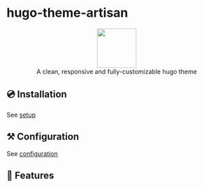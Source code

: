 # hugo-theme-artisan

<p align="center">
<img height="90" src="https://kaiiiz.github.io/hugo-theme-artisan/vase.svg">
<br>A clean, responsive and fully-customizable hugo theme
<br>
</p>

## 💿 Installation

See [setup](https://kaiiiz.github.io/hugo-theme-artisan/setup)

## ⚒ Configuration

See [configuration](https://kaiiiz.github.io/hugo-theme-artisan/configuration/)

## 🎁 Features

